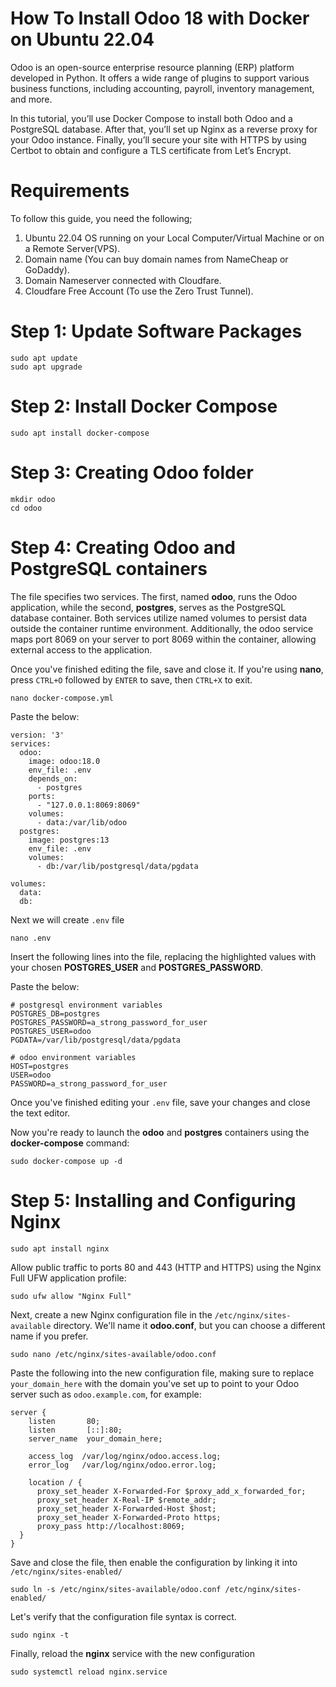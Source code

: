 # How To Install Odoo 18 with Docker on Ubuntu 22.04
Odoo is an open-source enterprise resource planning (ERP) platform developed in Python. It offers a wide range of plugins to support various business functions, including accounting, payroll, inventory management, and more.

In this tutorial, you’ll use Docker Compose to install both Odoo and a PostgreSQL database. After that, you’ll set up Nginx as a reverse proxy for your Odoo instance. Finally, you’ll secure your site with HTTPS by using Certbot to obtain and configure a TLS certificate from Let’s Encrypt.

# Requirements
To follow this guide, you need the following;
1. Ubuntu 22.04 OS running on your Local Computer/Virtual Machine or on a Remote Server(VPS).
2. Domain name (You can buy domain names from NameCheap or GoDaddy).
3. Domain Nameserver connected with Cloudfare.
4. Cloudfare Free Account (To use the Zero Trust Tunnel).

# Step 1: Update Software Packages
```
sudo apt update
sudo apt upgrade
```
# Step 2: Install Docker Compose
```
sudo apt install docker-compose
```
# Step 3: Creating Odoo folder
```
mkdir odoo
cd odoo
```
# Step 4: Creating Odoo and PostgreSQL containers
The file specifies two services. The first, named **odoo**, runs the Odoo application, while the second, **postgres**, serves as the PostgreSQL database container. Both services utilize named volumes to persist data outside the container runtime environment. Additionally, the odoo service maps port 8069 on your server to port 8069 within the container, allowing external access to the application.

Once you've finished editing the file, save and close it. If you're using **nano**, press `CTRL+O` followed by `ENTER` to save, then `CTRL+X` to exit.
```
nano docker-compose.yml
```
Paste the below:
```
version: '3'
services:
  odoo:
    image: odoo:18.0
    env_file: .env
    depends_on:
      - postgres
    ports:
      - "127.0.0.1:8069:8069"
    volumes:
      - data:/var/lib/odoo
  postgres:
    image: postgres:13
    env_file: .env
    volumes:
      - db:/var/lib/postgresql/data/pgdata

volumes:
  data:
  db:
```
Next we will create `.env` file
```
nano .env
```
Insert the following lines into the file, replacing the highlighted values with your chosen **POSTGRES_USER** and **POSTGRES_PASSWORD**.

Paste the below:
```
# postgresql environment variables
POSTGRES_DB=postgres
POSTGRES_PASSWORD=a_strong_password_for_user
POSTGRES_USER=odoo
PGDATA=/var/lib/postgresql/data/pgdata

# odoo environment variables
HOST=postgres
USER=odoo
PASSWORD=a_strong_password_for_user
```
Once you've finished editing your `.env` file, save your changes and close the text editor.

Now you're ready to launch the **odoo** and **postgres** containers using the **docker-compose** command:
```
sudo docker-compose up -d
```
# Step 5: Installing and Configuring Nginx
```
sudo apt install nginx
```
Allow public traffic to ports 80 and 443 (HTTP and HTTPS) using the Nginx Full UFW application profile:
```
sudo ufw allow "Nginx Full"
```
Next, create a new Nginx configuration file in the `/etc/nginx/sites-available` directory. We'll name it **odoo.conf**, but you can choose a different name if you prefer.
```
sudo nano /etc/nginx/sites-available/odoo.conf
```
Paste the following into the new configuration file, making sure to replace `your_domain_here` with the domain you've set up to point to your Odoo server such as `odoo.example.com`, for example:
```
server {
    listen       80;
    listen       [::]:80;
    server_name  your_domain_here;

    access_log  /var/log/nginx/odoo.access.log;
    error_log   /var/log/nginx/odoo.error.log;

    location / {
      proxy_set_header X-Forwarded-For $proxy_add_x_forwarded_for;
      proxy_set_header X-Real-IP $remote_addr;
      proxy_set_header X-Forwarded-Host $host;
      proxy_set_header X-Forwarded-Proto https;
      proxy_pass http://localhost:8069;
  }
}
```
Save and close the file, then enable the configuration by linking it into `/etc/nginx/sites-enabled/`
```
sudo ln -s /etc/nginx/sites-available/odoo.conf /etc/nginx/sites-enabled/
```
Let's verify that the configuration file syntax is correct.
```
sudo nginx -t
```
Finally, reload the **nginx** service with the new configuration
```
sudo systemctl reload nginx.service
```
